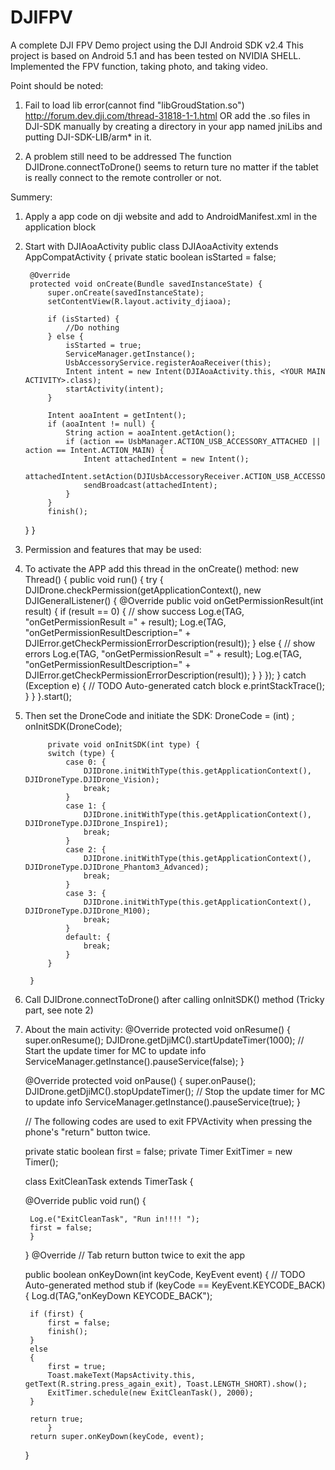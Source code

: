 # DJIFPV
A complete DJI FPV Demo project using the DJI Android SDK v2.4
This project is based on Android 5.1 and has been tested on NVIDIA SHELL.
Implemented the FPV function, taking photo, and taking video.


Point should be noted:
1. Fail to load lib error(cannot find "libGroudStation.so")
  http://forum.dev.dji.com/thread-31818-1-1.html OR
  add the .so files in DJI-SDK manually by creating a directory in your app named jniLibs and putting DJI-SDK-LIB/arm* in it.

2. A problem still need to be addressed
  The function DJIDrone.connectToDrone() seems to return ture no matter if the tablet is really connect to the remote controller   or not.

Summery: 
1. Apply a app code on dji website and add to AndroidManifest.xml in the application block
	    <meta-data
            android:name="com.dji.sdk.API_KEY"
            android:value="<YOUR KEY>" />
2. Start with DJIAoaActivity
	public class DJIAoaActivity extends AppCompatActivity {
    	private static boolean isStarted = false;

    	@Override
    	protected void onCreate(Bundle savedInstanceState) {
	        super.onCreate(savedInstanceState);
	        setContentView(R.layout.activity_djiaoa);
	
	        if (isStarted) {
	            //Do nothing
	        } else {
	            isStarted = true;
	            ServiceManager.getInstance();
	            UsbAccessoryService.registerAoaReceiver(this);
	            Intent intent = new Intent(DJIAoaActivity.this, <YOUR MAIN ACTIVITY>.class);
	            startActivity(intent);
	        }
	
	        Intent aoaIntent = getIntent();
	        if (aoaIntent != null) {
	            String action = aoaIntent.getAction();
	            if (action == UsbManager.ACTION_USB_ACCESSORY_ATTACHED || action == Intent.ACTION_MAIN) {
	                Intent attachedIntent = new Intent();
	                attachedIntent.setAction(DJIUsbAccessoryReceiver.ACTION_USB_ACCESSORY_ATTACHED);
	                sendBroadcast(attachedIntent);
	            }
	        }
	        finish();
    }
}
3. Permission and features that may be used:
	<uses-permission android:name="android.permission.ACCESS_FINE_LOCATION" />
	<uses-permission android:name="android.permission.INTERNET" />
	<uses-permission android:name="android.permission.WRITE_EXTERNAL_STORAGE" />
	<uses-permission android:name="android.permission.READ_EXTERNAL_STORAGE" />
	<uses-permission android:name="android.permission.ACCESS_NETWORK_STATE" />
	<uses-permission android:name="android.permission.READ_PHONE_STATE" />
	<uses-permission android:name="android.permission.LOCATION_HARDWARE" />
	<uses-permission android:name="android.permission.ACCESS_COARSE_LOCATION" />
	
	 <uses-feature
		android:name="android.hardware.usb.UsbAccessory"
		android:required="false" />
	<uses-feature
		android:name="android.hardware.usb.UsbRequest"
		android:required="false" />
    	<uses-feature
		android:name="android.hardware.usb.UsbDeviceConnection"
		android:required="false" />
	<uses-feature
		android:name="android.hardware.usb.UsbDevice"
		android:required="false" />
	<uses-feature
		android:name="android.hardware.usb.UsbConfiguration"
		android:required="false" />
	<uses-feature
		android:name="android.hardware.usb.accessory"
		android:required="false" />
	<uses-feature
		android:name="android.hardware.usb.host"
		android:required="false" />
		
4. To activate the APP add this thread in the onCreate() method:
	new Thread() {
            public void run() {
                try {
                    DJIDrone.checkPermission(getApplicationContext(), new DJIGeneralListener() {
                        @Override
                        public void onGetPermissionResult(int result) {
                            if (result == 0) {
                                // show success
                                Log.e(TAG, "onGetPermissionResult =" + result);
                                Log.e(TAG,
                                        "onGetPermissionResultDescription=" + DJIError.getCheckPermissionErrorDescription(result));
                            } else {
                                // show errors
                                Log.e(TAG, "onGetPermissionResult =" + result);
                                Log.e(TAG,
                                        "onGetPermissionResultDescription=" + DJIError.getCheckPermissionErrorDescription(result));
                            }
                        }
                    });
                } catch (Exception e) {
                    // TODO Auto-generated catch block
                    e.printStackTrace();
                }
            }
        }.start();
		
4. Then set the DroneCode and initiate the SDK:
	DroneCode = (int) <YOUR DRONE TYPE>;
        onInitSDK(DroneCode);
		
			private void onInitSDK(int type) {
			switch (type) {
				case 0: {
					DJIDrone.initWithType(this.getApplicationContext(), DJIDroneType.DJIDrone_Vision);
					break;
				}
				case 1: {
					DJIDrone.initWithType(this.getApplicationContext(), DJIDroneType.DJIDrone_Inspire1);
					break;
				}
				case 2: {
					DJIDrone.initWithType(this.getApplicationContext(), DJIDroneType.DJIDrone_Phantom3_Advanced);
					break;
				}
				case 3: {
					DJIDrone.initWithType(this.getApplicationContext(), DJIDroneType.DJIDrone_M100);
					break;
				}
				default: {
					break;
				}
			}

		}
		
5. Call DJIDrone.connectToDrone() after calling onInitSDK() method (Tricky part, see note 2)

6. About the main activity:
	@Override
	 protected void onResume() {
		super.onResume();
		DJIDrone.getDjiMC().startUpdateTimer(1000); // Start the update timer for MC to update info
		ServiceManager.getInstance().pauseService(false);
	}

	@Override
	protected void onPause() {
		super.onPause();
		DJIDrone.getDjiMC().stopUpdateTimer(); // Stop the update timer for MC to update info
		ServiceManager.getInstance().pauseService(true);
	}

	// The following codes are used to exit FPVActivity when pressing the phone's "return" button twice.
    
	private static boolean first = false;
	private Timer ExitTimer = new Timer();

	class ExitCleanTask extends TimerTask {

	@Override
	public void run() {

		Log.e("ExitCleanTask", "Run in!!!! ");
		first = false;
		}
	}
	@Override
		// Tab return button twice to exit the app
    
	public boolean onKeyDown(int keyCode, KeyEvent event) { 
		// TODO Auto-generated method stub
		if (keyCode == KeyEvent.KEYCODE_BACK) {
		Log.d(TAG,"onKeyDown KEYCODE_BACK");

		if (first) {
			first = false;
			finish();
		}
		else
		{
			first = true;
			Toast.makeText(MapsActivity.this, getText(R.string.press_again_exit), Toast.LENGTH_SHORT).show();
			ExitTimer.schedule(new ExitCleanTask(), 2000);
		}

		return true;
	        }
		return super.onKeyDown(keyCode, event);
	}
